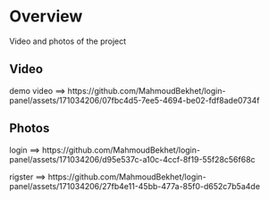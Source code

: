 <h1>Overview</h1>
<P>Video and photos of the project</P>

<h2>Video</h2>
demo video ==> https://github.com/MahmoudBekhet/login-panel/assets/171034206/07fbc4d5-7ee5-4694-be02-fdf8ade0734f

<h2>Photos</h2>
<p>login   ==>  https://github.com/MahmoudBekhet/login-panel/assets/171034206/d95e537c-a10c-4ccf-8f19-55f28c56f68c</p>
<p>rigster ==> https://github.com/MahmoudBekhet/login-panel/assets/171034206/27fb4e11-45bb-477a-85f0-d652c7b5a4de</p>
